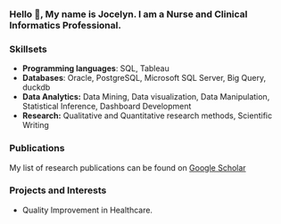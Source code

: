 ### Hello 👋, My name is Jocelyn. I am a Nurse and Clinical Informatics Professional.

### Skillsets
*	**Programming languages**: SQL, Tableau
* **Databases**: Oracle, PostgreSQL, Microsoft SQL Server, Big Query, duckdb
*	**Data Analytics:** Data Mining, Data visualization, Data Manipulation, Statistical Inference, Dashboard Development
* **Research:** Qualitative and Quantitative research methods, Scientific Writing

### Publications
My list of research publications can be found on [Google Scholar](https://scholar.google.com/scholar?hl=en&as_sdt=0%2C44&q=jocelyn+aibangbee&btnG=)

### Projects and Interests
- Quality Improvement in Healthcare.
